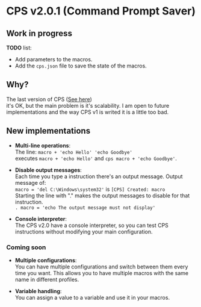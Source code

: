 # CPS v2.0.1 (Command Prompt Saver)

## Work in progress

**TODO** list:
- Add parameters to the macros.
- Add the `cps.json` file to save the state of the macros.

## Why?
The last version of CPS ([See here](https://github.com/POLA-LCS/CPS))  
it's OK, but the main problem is it's scalability. I am open to future implementations
and the way CPS v1 is writed it is a little too bad.

## New implementations
- **Multi-line operations**:  
The line: `macro + 'echo Hello' 'echo Goodbye'`  
executes `macro + 'echo Hello'` and `cps macro + 'echo Goodbye'`.

- **Disable output messages**:  
Each time you type a instruction there's an output message. Output message of:  
`macro = 'del C:\Windows\system32'` is `[CPS] Created: macro`  
Starting the line with "." makes the output messages to disable for that instruction.  
`. macro = 'echo The output message must not display'`

- **Console interpreter**:  
The CPS v2.0 have a console interpreter, so you can test CPS instructions without modifying your main configuration.

### Coming soon
- **Multiple configurations**:  
You can have multiple configurations and switch between them every time you want.
This allows you to have multiple macros with the same name in different profiles.

- **Variable handling**:  
You can assign a value to a variable and use it in your macros.
